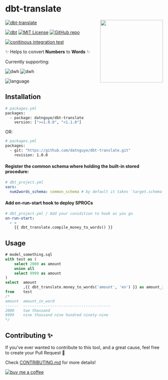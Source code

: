 # dbt-translate

<img align="right" width="200" height="200" src="https://raw.githubusercontent.com/datnguye/dbt-translate/main/docs/assets/img/resp.jpg">

[![dbt-translate](https://img.shields.io/badge/official--documentation--site-visit-blueviolet)](https://dbt-translate.datnguyen.de/)

[![dbt](https://img.shields.io/badge/dbt-packages-FF694B?logo=dbt&logoColor=FF694B)](https://hub.getdbt.com/datnguye/dbt_translate/latest/)
[![MIT License](https://img.shields.io/badge/License-MIT-yellow.svg)](LICENSE)
[![GitHub repo](https://img.shields.io/badge/inspired--by-mssql--num2words-brightgreen)](https://github.com/datnguye/mssql-num2words)

[![conitinous integration test](https://github.com/datnguye/dbt-translate/actions/workflows/ci-pr.yml/badge.svg)](https://github.com/datnguye/dbt-translate/actions/workflows/ci-pr.yml)


✨ Helps to convert **Numbers** to **Words** ✨

Currently supporting:

![dwh](https://img.shields.io/badge/DB-Snowflake-9cf?logo=snowflake&logoColor=white)
![dwh](https://img.shields.io/badge/DB-MSSQL-9cf?logo=microsoftsqlserver&logoColor=white)


![language](https://img.shields.io/badge/language-English(en)-FFCE3E?labelColor=14354C&logo=sql&logoColor=white)

## Installation
```bash
# packages.yml
packages:
  - package: datnguye/dbt-translate
    version: [">=1.0.0", "<1.1.0"]
```
OR:
```bash
# packages.yml
packages:
  - git: "https://github.com/datnguye/dbt-translate.git"
    revision: 1.0.0
```

#### Register the common schema where holding the built-in stored procedure:
```yaml
# dbt_project.yml
vars:
  num2words_schema: common_schema # by default it takes `target.schema
```

#### Add on-run-start hook to deploy SPROCs
```yaml
# dbt_project.yml / Add your conidition to hook as you go
on-run-start:
  - >
    {{ dbt_translate.compile_money_to_words() }}
```

## Usage
```sql
# model_something.sql
with test as (
    select 2000 as amount
    union all
    select 9999 as amount
)
select  amount
        ,{{ dbt_translate.money_to_words('amount', 'en') }} as amount_in_word
from    test
/*
amount  amount_in_word
------  ---------------------------------------
2000    two thousand
9999    nine thousand nine hundred ninety-nine
*/
```

## Contributing ✨
If you've ever wanted to contribute to this tool, and a great cause, feel free to create your Pull Request 💖

Check [CONTRIBUTING.md](https://github.com/datnguye/dbt-translate/blob/main/CONTRIBUTING.md) for more details!

[![buy me a coffee](https://img.shields.io/badge/buy%20me%20a%20coffee-donate-yellow.svg?logo=buy-me-a-coffee&logoColor=white&labelColor=ff813f&style=for-the-badge)](https://www.buymeacoffee.com/datnguye)

